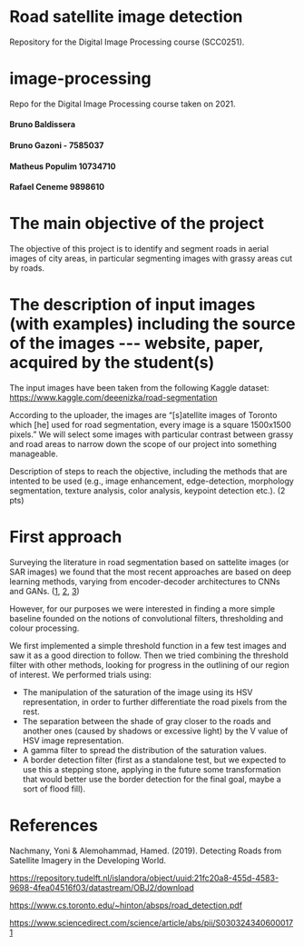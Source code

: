 # Road satellite image detection

Repository for the Digital Image Processing course (SCC0251).

# image-processing
Repo for the Digital Image Processing course taken on 2021.

#### Bruno Baldissera
#### Bruno Gazoni - 7585037
#### Matheus Populim 10734710
#### Rafael Ceneme 9898610

# The main objective of the project

The objective of this project is to identify and segment roads in aerial images of city areas, in particular segmenting images with grassy areas cut by roads.

# The description of input images (with examples) including the source of the images --- website, paper, acquired by the student(s)

The input images have been taken from the following Kaggle dataset:
https://www.kaggle.com/deeenizka/road-segmentation

According to the uploader, the images are “[s]atellite images of Toronto which [he] used for road segmentation, every image is a square 1500x1500 pixels.” We will select some images with particular contrast between grassy and road areas to narrow down the scope of our project into something manageable.

Description of steps to reach the objective, including the methods that are intented to be used (e.g., image enhancement, edge-detection, morphology segmentation, texture analysis, color analysis, keypoint detection etc.). (2 pts)


# First approach

Surveying the literature in road segmentation based on sattelite images (or SAR images) we found that the most recent approaches are based on deep learning methods, varying from encoder-decoder architectures to CNNs and GANs. ([1](https://www.mdpi.com/2072-4292/13/5/1011), [2](https://acadpubl.eu/hub/2018-119-16/2/545.pdf), [3](https://arxiv.org/pdf/2001.05566.pdf))

However, for our purposes we were interested in finding a more simple baseline founded on the notions of convolutional filters, thresholding and colour processing.

We first implemented a simple threshold function in a few test images and saw it as a good direction to follow. Then we tried combining the threshold filter with other methods, looking for progress in the outlining of our region of interest. We performed trials using:

* The manipulation of the saturation of the image using its HSV representation, in order to further differentiate the road pixels from the rest.
* The separation between the shade of gray closer to the roads and another ones (caused by shadows or excessive light) by the V value of HSV image representation. 
* A gamma filter to spread the distribution of the saturation values.
* A border detection filter (first as a standalone test, but we expected to use this a stepping stone, applying in the future some transformation that would better use the border detection for the final goal, maybe a sort of flood fill).


# References

Nachmany, Yoni & Alemohammad, Hamed. (2019). Detecting Roads from Satellite Imagery in the Developing World. 

https://repository.tudelft.nl/islandora/object/uuid:21fc20a8-455d-4583-9698-4fea04516f03/datastream/OBJ2/download


https://www.cs.toronto.edu/~hinton/absps/road_detection.pdf


https://www.sciencedirect.com/science/article/abs/pii/S0303243406000171
